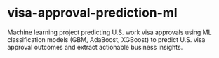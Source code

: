 # visa-approval-prediction-ml
Machine learning project predicting U.S. work visa approvals using ML classification models (GBM, AdaBoost, XGBoost) to predict U.S. visa approval outcomes and extract actionable business insights.
